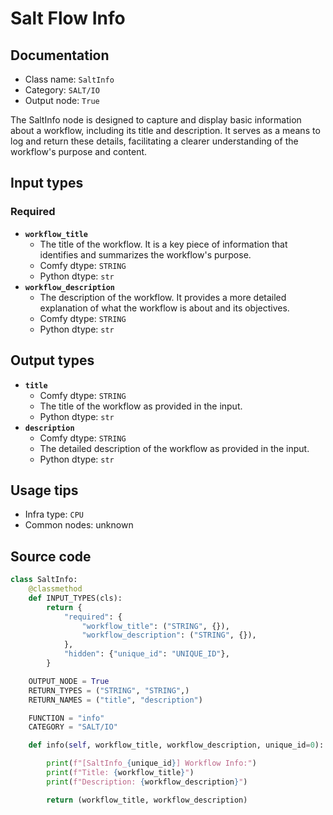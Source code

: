 # Salt Flow Info
## Documentation
- Class name: `SaltInfo`
- Category: `SALT/IO`
- Output node: `True`

The SaltInfo node is designed to capture and display basic information about a workflow, including its title and description. It serves as a means to log and return these details, facilitating a clearer understanding of the workflow's purpose and content.
## Input types
### Required
- **`workflow_title`**
    - The title of the workflow. It is a key piece of information that identifies and summarizes the workflow's purpose.
    - Comfy dtype: `STRING`
    - Python dtype: `str`
- **`workflow_description`**
    - The description of the workflow. It provides a more detailed explanation of what the workflow is about and its objectives.
    - Comfy dtype: `STRING`
    - Python dtype: `str`
## Output types
- **`title`**
    - Comfy dtype: `STRING`
    - The title of the workflow as provided in the input.
    - Python dtype: `str`
- **`description`**
    - Comfy dtype: `STRING`
    - The detailed description of the workflow as provided in the input.
    - Python dtype: `str`
## Usage tips
- Infra type: `CPU`
- Common nodes: unknown


## Source code
```python
class SaltInfo:
    @classmethod
    def INPUT_TYPES(cls):
        return {
            "required": {
                "workflow_title": ("STRING", {}),
                "workflow_description": ("STRING", {}),
            },
            "hidden": {"unique_id": "UNIQUE_ID"},
        }

    OUTPUT_NODE = True
    RETURN_TYPES = ("STRING", "STRING",)
    RETURN_NAMES = ("title", "description")

    FUNCTION = "info"
    CATEGORY = "SALT/IO"

    def info(self, workflow_title, workflow_description, unique_id=0):

        print(f"[SaltInfo_{unique_id}] Workflow Info:")
        print(f"Title: {workflow_title}")
        print(f"Description: {workflow_description}")

        return (workflow_title, workflow_description)

```
